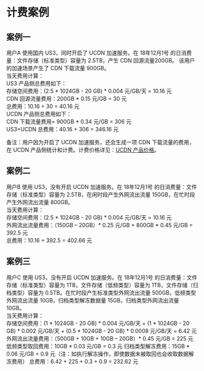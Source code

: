 

# 计费案例

## 案例一
用户A 使用国内 US3，同时开启了 UCDN 加速服务。在 18年12月1号 的日消费量：文件存储（标准类型）容量为 2.5TB，产生 CDN 回源流量200GB。 该用户的加速场景产生了 CDN 下载流量 900GB。  
当天费用计算：  
US3 产品侧总费用如下：  
存储空间费用：(2.5 \* 1024GB - 20 GB) \* 0.004 元/GB/天 = 10.16 元  
CDN 回源流量费用：200GB \* 0.15 元/GB = 30 元  
总费用：10.16 + 30 = 40.16 元  
UCDN 产品侧总费用如下：  
CDN 下载流量费用= 900GB \* 0.34 元/GB = 306 元  
US3+UCDN 总费用：40.16 + 306 = 346.16 元  

备注：用户因为开启了 UCDN 加速服务，还会生成一项 CDN 下载流量的费用，在 UCDN 产品侧统计和计费。计费价格详见：[UCDN 产品价格](https://docs.ucloud.cn/ucdn/charge)。

## 案例二
用户B 使用 US3，没有开启 UCDN 加速服务。在 18年12月1号 的日消费量：文件存储（标准类型）容量为 2.5TB，在闲时段产生外网流出流量 150GB，在忙时段产生外网流出流量 800GB。  
当天费用计算：  
存储空间费用：(2.5 \* 1024GB - 20 GB) \* 0.004 元/GB/天 = 10.16 元  
外网流出流量费用：（150GB – 20GB）\* 0.25 元/GB + 800GB \* 0.45 元/GB = 392.5 元  
总费用：10.16 + 392.5 = 402.66 元

## 案例三
用户C 使用 US3，没有开启 UCDN 加速服务。在 18年12月1号 的日消费量：文件存储（标准类型）容量为 1TB，文件存储（低频类型）容量为 1TB，文件存储（归档类型）容量为 0.5TB。在忙时段产生标准类型外网流出流量 500GB，低频类型外网流出流量 10GB，归档类型解冻数据量 15GB，归档类型外网流出流量 10GB。  
当天费用计算：  
存储空间费用：(1 \* 1024GB - 20 GB) \* 0.004 元/GB/天 + (1 \* 1024GB - 20 GB) \* 0.002 元/GB/天 + (0.5 \* 1024GB - 20 GB) \* 0.0008 元/GB/天 = 6.42 元  
外网流出流量费用：（500GB + 10GB + 10GB – 20GB）\* 0.45 元/GB = 225 元  
低频类型取回费用：10GB \* 0.03 元/GB = 0.3 元
归档类型解冻费用：15GB \* 0.06 元/GB = 0.9 元（注：如执行解冻操作，即使数据未被取回也会收取数据解冻费用）
总费用：6.42 + 225 + 0.3 + 0.9 = 232.62 元
